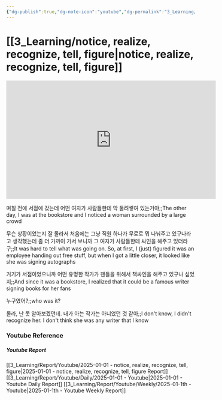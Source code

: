 ```yaml
---
{"dg-publish":true,"dg-note-icon":"youtube","dg-permalink":"3_Learning/notice,-realize,-recognize,-tell,-figure","created-date":"2025-01-01 11:17:12 pm","date":"2025-01-01","type":"youtube","tags":["youtube","english","flashcards"],"aliases":null,"youtuber":"빨모쌤","channelName":"라이브 아카데미","link":"https://www.youtube.com/watch?v=gWC5OvQmSgY","img":"https://img.youtube.com/vi/gWC5OvQmSgY/0.jpg","permalink":"/3_Learning/notice,-realize,-recognize,-tell,-figure/","dgPassFrontmatter":true,"noteIcon":"youtube"}
---
```


# [[3_Learning/notice, realize, recognize, tell, figure\|notice, realize, recognize, tell, figure]]


<div class="container-root"><span></span></div><div><div class="container-root"><iframe width="560" height="315" src="https://www.youtube.com/embed/gWC5OvQmSgY" title="YouTube video player" frameborder="0" allow="accelerometer; autoplay; clipboard-write; encrypted-media; gyroscope; picture-in-picture; web-share" allowfullscreen=""></iframe></div></div>

며칠 전에 서점에 갔는데 어떤 여자가 사람들한테 막 둘려쌓여 있는거야;;The other day, I was at the bookstore and I noticed a woman surrounded by a large crowd
<!--SR:!2025-01-26,12,270-->
무슨 상황이었는지 잘 몰라서 처음에는 그냥 직원 하나가 무료로 뭐 나눠주고 있구나라고 생각했는데 좀 더 가까이 가서 보니까 그 여자가 사람들한테 싸인을 해주고 있더라구;;It was hard to tell what was going on. So, at first, I (just) figured it was an employee handing out free stuff, but when I got a little closer, it looked like she was signing autographs
<!--SR:!2025-01-17,8,250-->
거기가 서점이었으니까 어떤 유명한 작가가 팬들을 위해서 책싸인을 해주고 있구나 싶었지;;And since it was a bookstore, I realized that it could be a famous writer signing books for her fans
<!--SR:!2025-01-05,3,250-->
누구였어?;;who was it?
<!--SR:!2025-01-06,4,270-->
몰라, 난 못 알아보겠던데. 내가 아는 작가는 아니었던 것 같아;;I don't know, I didn't recognize her. I don't think she was any writer that I know
<!--SR:!2025-01-16,10,270-->











### Youtube Reference
##### Youtube Report
[[3_Learning/Report/Youtube/2025-01-01 - notice, realize, recognize, tell, figure\|2025-01-01 - notice, realize, recognize, tell, figure Report]]
[[3_Learning/Report/Youtube/Daily/2025-01-01 - Youtube\|2025-01-01 - Youtube Daily Report]]
[[3_Learning/Report/Youtube/Weekly/2025-01-1th - Youtube\|2025-01-1th - Youtube Weekly Report]]




